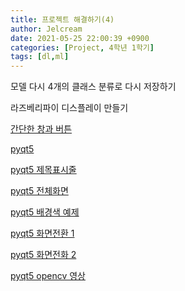 ```yaml
---
title: 프로젝트 해결하기(4)
author: Jelcream
date: 2021-05-25 22:00:39 +0900
categories: [Project, 4학년 1학기]
tags: [dl,ml]
---
```


모델 다시 4개의 클래스 분류로 다시 저장하기

라즈베리파이 디스플레이 만들기

[간단한 창과 버튼](https://m.blog.naver.com/PostView.naver?blogId=sagala_soske&logNo=221730268212&proxyReferer=https:%2F%2Fwww.google.com%2F)

[pyqt5](https://wikidocs.net/21948)

[pyqt5 제목표시줄](https://soma0sd.tistory.com/95)

[pyqt5 전체화면](https://www.korone.net/bbs/board.php?bo_table=qt_qna&wr_id=8311&sfl=wr_subject&stx=&sst=wr_datetime&sod=asc&sop=and&page=80)

[pyqt5 배경색 예제](https://github.com/RavenKyu/OpenTutorials_PyQt/blob/master/QtFramework/QtWidgets/QWidget/QWidget_03_ChangeBackgroundColor.py)

[pyqt5 화면전환 1](https://www.python2.net/questions-520167.htm)

[pyqt5 화면전화 2](https://hipolarbear.tistory.com/30)

[pyqt5 opencv 영상](https://webnautes.tistory.com/1290)
